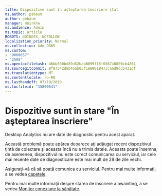 ```yaml
---
title: Dispozitive sunt în aşteptarea înscriere stat
ms.author: pebaum
author: pebaum
manager: mnirkhe
ms.audience: Admin
ms.topic: article
ROBOTS: NOINDEX, NOFOLLOW
localization_priority: Normal
ms.collection: Adm_O365
ms.custom:
- "9000657"
- "2508"
ms.openlocfilehash: 46bb390bd89d82bab8099f15f086746800cb4261
ms.sourcegitcommit: 8f97342d8b46ab05f1e89018473caad9d35431df
ms.translationtype: MT
ms.contentlocale: ro-RO
ms.lasthandoff: 07/19/2019
ms.locfileid: "35800541"
---
```

# <a name="devices-are-in-awaiting-enrollment-state"></a>Dispozitive sunt în stare "În aşteptarea înscriere"

Desktop Analytics nu are date de diagnostic pentru acest aparat. 

Această problemă poate apărea deoarece aţi adăugat recent dispozitivul ţintă de colectare şi aceasta încă nu a trimis datele. Aceasta poate însemna, de asemenea, dispozitivul nu este corect comunicarea cu serviciul, iar cele mai recente date de diagnosticare este mai mult de 28 de zile vechi.

Asiguraţi-vă că să poată comunica cu serviciul. Pentru mai multe informaţii, a se vedea [capetele](https://docs.microsoft.com/sccm/desktop-analytics/enable-data-sharing#endpoints).

Pentru mai multe informaţii despre starea de înscriere a awainting, a se vedea [Monitor conexiune la sănătate](https://docs.microsoft.com/sccm/desktop-analytics/monitor-connection-health#awaiting-enrollment).